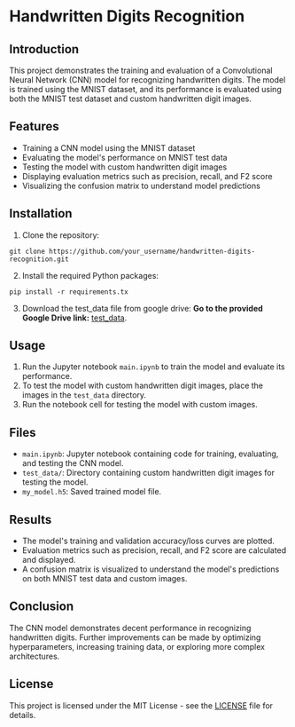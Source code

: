 # Handwritten Digits Recognition

## Introduction
This project demonstrates the training and evaluation of a Convolutional Neural Network (CNN) model for recognizing handwritten digits. The model is trained using the MNIST dataset, and its performance is evaluated using both the MNIST test dataset and custom handwritten digit images.

## Features
- Training a CNN model using the MNIST dataset
- Evaluating the model's performance on MNIST test data
- Testing the model with custom handwritten digit images
- Displaying evaluation metrics such as precision, recall, and F2 score
- Visualizing the confusion matrix to understand model predictions

## Installation
1. Clone the repository:
 ```
 git clone https://github.com/your_username/handwritten-digits-recognition.git
 ```

2. Install the required Python packages:

```
pip install -r requirements.tx
```
3. Download the test_data file from google drive:
**Go to the provided Google Drive link:** [test_data](https://drive.google.com/drive/folders/1baxlrtmERe5FPhdQWj-W-k8tBvmvRjrN).


## Usage
1. Run the Jupyter notebook `main.ipynb` to train the model and evaluate its performance.
2. To test the model with custom handwritten digit images, place the images in the `test_data` directory.
3. Run the notebook cell for testing the model with custom images.

## Files
- `main.ipynb`: Jupyter notebook containing code for training, evaluating, and testing the CNN model.
- `test_data/`: Directory containing custom handwritten digit images for testing the model.
- `my_model.h5`: Saved trained model file.

## Results
- The model's training and validation accuracy/loss curves are plotted.
- Evaluation metrics such as precision, recall, and F2 score are calculated and displayed.
- A confusion matrix is visualized to understand the model's predictions on both MNIST test data and custom images.

## Conclusion
The CNN model demonstrates decent performance in recognizing handwritten digits. Further improvements can be made by optimizing hyperparameters, increasing training data, or exploring more complex architectures.

## License
This project is licensed under the MIT License - see the [LICENSE](LICENSE) file for details.




